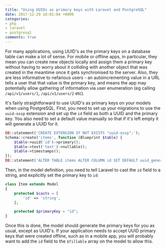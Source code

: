 ```yaml
---
title: "Using UUIDs as primary keys with Laravel and PostgreSQL"
date: 2017-12-29 18:01:04 +0000
categories:
- php
- laravel
- postgresql
comments: true
---
```


For many applications, using UUID's as the primary keys on a database table can make a lot of sense. For mobile or offline apps, in particular, they mean you can create new objects locally and assign them a primary key without having to worry about it colliding with another object that was created in the meantime once it gets synchronised to the server. Also, they are less informative to nefarious users - an autoincrementing value in a URL tells a user that that value is the primary key, and means the app may potentially allow gathering of information via user enumeration (eg calling `/api/v1/users/1`, `/api/v1/users/2` etc).

It's fairly straightforward to use UUID's as primary keys on your models when using PostgreSQL. First, you need to set up your migrations to use the `uuid-ossp` extension and set up the `id` field as both a UUID and the primary key. You also need to set a default value manually so that if it's left empty it will generate a UUID for it.

```php
DB::statement('CREATE EXTENSION IF NOT EXISTS "uuid-ossp";');
Schema::create('items', function (Blueprint $table) {
    $table->uuid('id')->primary();
    $table->text('text')->nullable();
    $table->timestamps();
});
DB::statement('ALTER TABLE items ALTER COLUMN id SET DEFAULT uuid_generate_v4();');
```

Then, in the model definition, you need to tell Laravel to cast the `id` field to a string, and explicitly set the primary key to `id`:

```php
class Item extends Model
{
    protected $casts = [
        'id' => 'string',
    ];

    protected $primaryKey = "id";
}
```

Once this is done, the model should generate the primary keys for you as usual, except as UUID's. If your application needs to accept UUID primary keys that were created offline, such as in a mobile app, you will probably want to add the `id` field to the `$fillable` array on the model to allow this.
